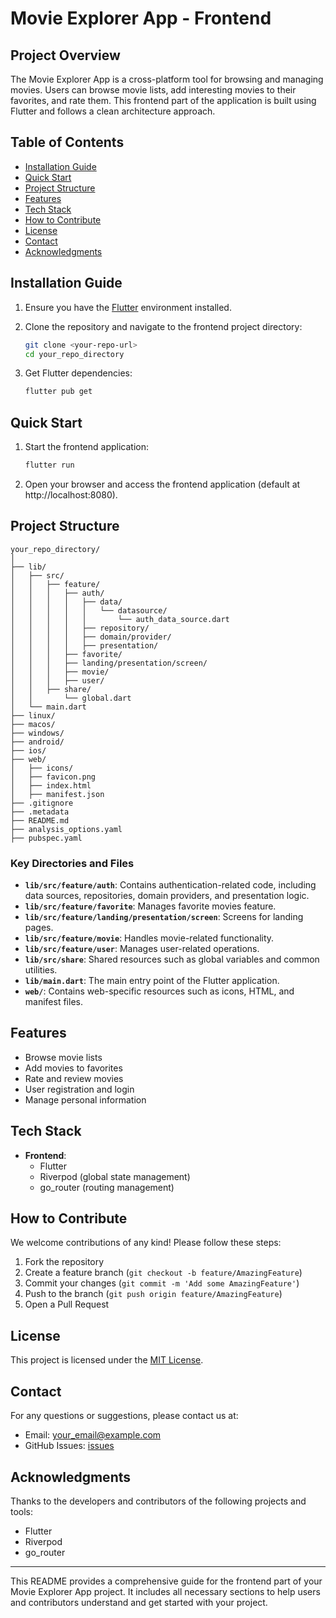 # Movie Explorer App - Frontend

## Project Overview

The Movie Explorer App is a cross-platform tool for browsing and managing movies. Users can browse movie lists, add interesting movies to their favorites, and rate them. This frontend part of the application is built using Flutter and follows a clean architecture approach.

## Table of Contents

- [Installation Guide](#installation-guide)
- [Quick Start](#quick-start)
- [Project Structure](#project-structure)
- [Features](#features)
- [Tech Stack](#tech-stack)
- [How to Contribute](#how-to-contribute)
- [License](#license)
- [Contact](#contact)
- [Acknowledgments](#acknowledgments)

## Installation Guide

1. Ensure you have the [Flutter](https://flutter.dev/docs/get-started/install) environment installed.
2. Clone the repository and navigate to the frontend project directory:

   ```bash
   git clone <your-repo-url>
   cd your_repo_directory
   ```

3. Get Flutter dependencies:

   ```bash
   flutter pub get
   ```

## Quick Start

1. Start the frontend application:

   ```bash
   flutter run
   ```

2. Open your browser and access the frontend application (default at http://localhost:8080).

## Project Structure

```plaintext
your_repo_directory/
│
├── lib/
│   ├── src/
│   │   ├── feature/
│   │   │   ├── auth/
│   │   │   │   ├── data/
│   │   │   │   │   └── datasource/
│   │   │   │   │       └── auth_data_source.dart
│   │   │   │   ├── repository/
│   │   │   │   ├── domain/provider/
│   │   │   │   ├── presentation/
│   │   │   ├── favorite/
│   │   │   ├── landing/presentation/screen/
│   │   │   ├── movie/
│   │   │   ├── user/
│   │   ├── share/
│   │       └── global.dart
│   └── main.dart
├── linux/
├── macos/
├── windows/
├── android/
├── ios/
├── web/
│   ├── icons/
│   ├── favicon.png
│   ├── index.html
│   ├── manifest.json
├── .gitignore
├── .metadata
├── README.md
├── analysis_options.yaml
├── pubspec.yaml
```

### Key Directories and Files

- **`lib/src/feature/auth`**: Contains authentication-related code, including data sources, repositories, domain providers, and presentation logic.
- **`lib/src/feature/favorite`**: Manages favorite movies feature.
- **`lib/src/feature/landing/presentation/screen`**: Screens for landing pages.
- **`lib/src/feature/movie`**: Handles movie-related functionality.
- **`lib/src/feature/user`**: Manages user-related operations.
- **`lib/src/share`**: Shared resources such as global variables and common utilities.
- **`lib/main.dart`**: The main entry point of the Flutter application.
- **`web/`**: Contains web-specific resources such as icons, HTML, and manifest files.

## Features

- Browse movie lists
- Add movies to favorites
- Rate and review movies
- User registration and login
- Manage personal information

## Tech Stack

- **Frontend**:
  - Flutter
  - Riverpod (global state management)
  - go_router (routing management)

## How to Contribute

We welcome contributions of any kind! Please follow these steps:

1. Fork the repository
2. Create a feature branch (`git checkout -b feature/AmazingFeature`)
3. Commit your changes (`git commit -m 'Add some AmazingFeature'`)
4. Push to the branch (`git push origin feature/AmazingFeature`)
5. Open a Pull Request

## License

This project is licensed under the [MIT License](LICENSE).

## Contact

For any questions or suggestions, please contact us at:

- Email: your_email@example.com
- GitHub Issues: [issues](https://github.com/your_repo/issues)

## Acknowledgments

Thanks to the developers and contributors of the following projects and tools:

- Flutter
- Riverpod
- go_router

---

This README provides a comprehensive guide for the frontend part of your Movie Explorer App project. It includes all necessary sections to help users and contributors understand and get started with your project.
